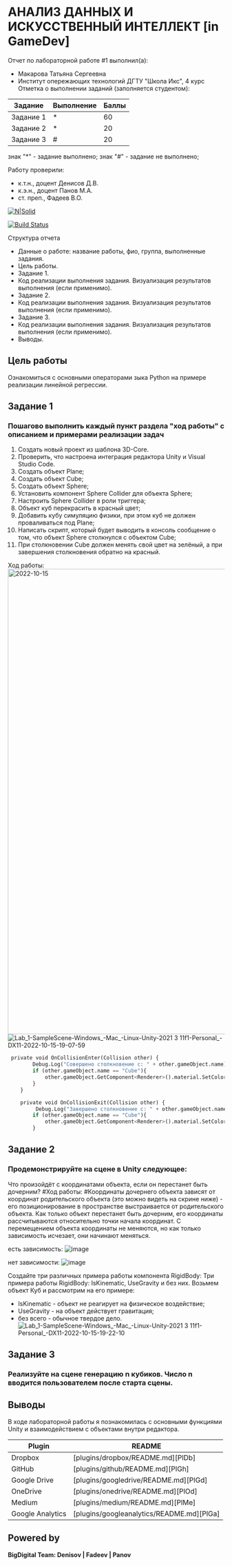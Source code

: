 # АНАЛИЗ ДАННЫХ И ИСКУССТВЕННЫЙ ИНТЕЛЛЕКТ [in GameDev]
Отчет по лабораторной работе #1 выполнил(а):
- Макарова Татьяна Сергеевна
- Институт опережающих технологий ДГТУ "Школа Икс", 4 курс
Отметка о выполнении заданий (заполняется студентом):

| Задание | Выполнение | Баллы |
| ------ | ------ | ------ |
| Задание 1 | * | 60 |
| Задание 2 | * | 20 |
| Задание 3 | # | 20 |

знак "*" - задание выполнено; знак "#" - задание не выполнено;

Работу проверили:
- к.т.н., доцент Денисов Д.В.
- к.э.н., доцент Панов М.А.
- ст. преп., Фадеев В.О.

[![N|Solid](https://cldup.com/dTxpPi9lDf.thumb.png)](https://nodesource.com/products/nsolid)

[![Build Status](https://travis-ci.org/joemccann/dillinger.svg?branch=master)](https://travis-ci.org/joemccann/dillinger)

Структура отчета

- Данные о работе: название работы, фио, группа, выполненные задания.
- Цель работы.
- Задание 1.
- Код реализации выполнения задания. Визуализация результатов выполнения (если применимо).
- Задание 2.
- Код реализации выполнения задания. Визуализация результатов выполнения (если применимо).
- Задание 3.
- Код реализации выполнения задания. Визуализация результатов выполнения (если применимо).
- Выводы.

## Цель работы
Ознакомиться с основными операторами зыка Python на примере реализации линейной регрессии.

## Задание 1
### Пошагово выполнить каждый пункт раздела "ход работы" с описанием и примерами реализации задач
1. Создать новый проект из шаблона 3D-Core.
2. Проверить, что настроена интеграция редактора Unity и Visual Studio Code.
3. Создать объект Plane;
4. Создать объект Cube;
5. Создать объект Sphere;
6. Установить компонент Sphere Collider для объекта Sphere;
7. Настроить Sphere Collider в роли триггера;
8. Объект куб перекрасить в красный цвет;
9. Добавить кубу симуляцию физики, при этом куб не должен проваливаться под Plane;
10. Написать скрипт, который будет выводить в консоль сообщение о том, что объект Sphere столкнулся с объектом Cube;
11. При столкновении Cube должен менять свой цвет на зелёный, а при завершения столкновения обратно на красный.

Ход работы:
<img width="1080" alt="2022-10-15" src="https://user-images.githubusercontent.com/85516001/195996040-cb8fc1eb-1a63-4f76-b5e1-ad8095203970.png">
![Lab_1-SampleScene-Windows_-Mac_-Linux-Unity-2021 3 11f1-Personal_-_DX11_-2022-10-15-19-07-59](https://user-images.githubusercontent.com/85516001/195996663-07ddf1a8-6f03-489b-b385-8186977f3074.gif)


```py
 private void OnCollisionEnter(Collision other) {
        Debug.Log("Совершено столкновение с: " + other.gameObject.name);
        if (other.gameObject.name == "Cube"){
            other.gameObject.GetComponent<Renderer>().material.SetColor("_Color", Color.green);
        }
    }

    private void OnCollisionExit(Collision other) {
         Debug.Log("Завершено столкновение с: " + other.gameObject.name);
        if (other.gameObject.name == "Cube"){
            other.gameObject.GetComponent<Renderer>().material.SetColor("_Color", Color.red);
        }
```


## Задание 2
### Продемонстрируйте на сцене в Unity следующее: 
Что произойдёт с координатами объекта, если он перестанет быть дочерним?
#Ход работы:
#Координаты дочернего объекта зависят от координат родительского объекта (это можно видеть на скрине ниже) - его позиционирование в пространстве выстраивается от родительского объекта. Как только объект перестанет быть дочерним, его координаты рассчитываются относительно точки начала координат. С перемещением объекта координаты не меняются, но как только зависимость исчезает, они начинают меняться.

есть зависимость:
![image](https://user-images.githubusercontent.com/85516001/195996835-6888072e-75e7-4b46-8ef1-aaaef86dd9fd.png)

нет зависимости:
![image](https://user-images.githubusercontent.com/85516001/195997019-440824f2-1b8f-40e6-b271-d6b8555b2bea.png)


Создайте три различных примера работы компонента RigidBody:
Три примера работы RigidBody: IsKinematic, UseGravity и без них. Возьмем объект Куб и рассмотрим на его примере: 
- IsKinematic - объект не реагирует на физическое воздействие;
- UseGravity - на объект действует гравитация; 
- без всего - обычное твердое дело.
![Lab_1-SampleScene-Windows_-Mac_-Linux-Unity-2021 3 11f1-Personal_-_DX11_-2022-10-15-19-22-10](https://user-images.githubusercontent.com/85516001/195997357-2c0ea6b1-1900-4be2-a2ac-9661de0853ad.gif)



## Задание 3
### Реализуйте на сцене генерацию n кубиков. Число n вводится пользователем после старта сцены.

## Выводы

В ходе лабораторной работы я познакомилась с основными функциями Unity и взаимодействием с объектами внутри редактора.

| Plugin | README |
| ------ | ------ |
| Dropbox | [plugins/dropbox/README.md][PlDb] |
| GitHub | [plugins/github/README.md][PlGh] |
| Google Drive | [plugins/googledrive/README.md][PlGd] |
| OneDrive | [plugins/onedrive/README.md][PlOd] |
| Medium | [plugins/medium/README.md][PlMe] |
| Google Analytics | [plugins/googleanalytics/README.md][PlGa] |

## Powered by

**BigDigital Team: Denisov | Fadeev | Panov**
